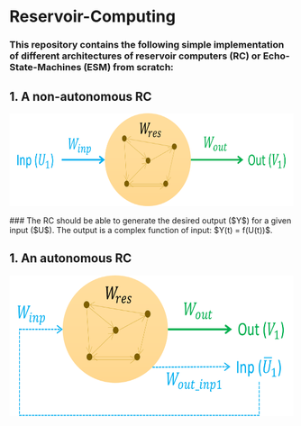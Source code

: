 # Reservoir-Computing 

### This repository contains the following simple implementation of different architectures of reservoir computers (RC) or Echo-State-Machines (ESM) from scratch:

## 1. A non-autonomous RC 
<p align="center">
<img src="https://github.com/maneesh51/Reservoir-Computing/blob/main/1.RC_NonAuto_IO.png" width="700" height="165">
</p>
### The RC should be able to generate the desired output ($Y$) for a given input ($U$). The output is a complex function of input: $Y(t) = f(U(t))$.


## 1. An autonomous RC 
<p align="center">
<img src="https://github.com/maneesh51/Reservoir-Computing/blob/main/2.RC_Auto_IO.png" width="700" height="250">
</p>
